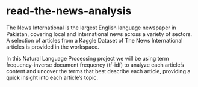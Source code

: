 # read-the-news-analysis

The News International is the largest English language newspaper in Pakistan, covering local and international news across a variety of sectors. A selection of articles from a Kaggle Dataset of The News International articles is provided in the workspace.

In this Natural Language Processing project we will be using term frequency-inverse document frequency (tf-idf) to analyze each article’s content and uncover the terms that best describe each article, providing a quick insight into each article’s topic.
